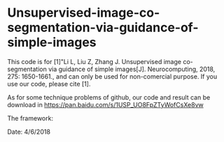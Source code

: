 # Unsupervised-image-co-segmentation-via-guidance-of-simple-images
This code is for 
[1]"Li L, Liu Z, Zhang J. Unsupervised image co-segmentation via guidance of simple images[J]. Neurocomputing, 2018, 275: 1650-1661.,
and can only be used for non-comercial purpose. If you use our code, please cite [1].

As for some technique problems of github, our code and result can be download in https://pan.baidu.com/s/1USP_UO8FpZTyWofCsXe8vw

The framework:


Date: 4/6/2018
